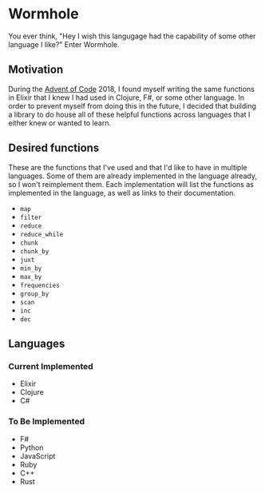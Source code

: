 # Wormhole

You ever think, "Hey I wish this langugage had the capability of some other language I like?" Enter Wormhole.

## Motivation

During the [Advent of Code](https://http://adventofcode.com/) 2018, I found myself writing the same functions in Elixir that
I knew I had used in Clojure, F#, or some other language. In order to prevent myself from doing this in the future, I
decided that building a library to do house all of these helpful functions across languages that I either knew or
wanted to learn.

## Desired functions

These are the functions that I've used and that I'd like to have in multiple languages. Some of them are already implemented
in the language already, so I won't reimplement them. Each implementation will list the functions as implemented in the language,
as well as links to their documentation.

- `map`
- `filter`
- `reduce`
- `reduce_while`
- `chunk`
- `chunk_by`
- `juxt`
- `min_by`
- `max_by`
- `frequencies`
- `group_by`
- `scan`
- `inc`
- `dec`

## Languages

### Current Implemented
- Elixir
- Clojure
- C#

### To Be Implemented
- F#
- Python
- JavaScript
- Ruby
- C++
- Rust